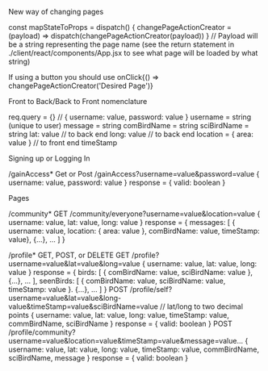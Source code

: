 New way of changing pages

  const mapStateToProps = dispatch() {
    changePageActionCreator = (payload) => dispatch(changePageActionCreator(payload))
  } // Payload will be a string representing the page name (see the return statement in ./client/react/components/App.jsx to see what page will be loaded by what string)

  If using a button you should use onClick{() => changePageActionCreator('Desired Page')}

Front to Back/Back to Front nomenclature

req.query = {}   // { username: value, password: value }
username = string (unique to user)
message = string
comBirdName = string
sciBirdName = string
lat: value  // to back end
long: value  // to back end
location = { area: value } // to front end
timeStamp

Signing up or Logging In

/gainAccess* 
  Get or Post
  /gainAccess?username=value&password=value
  { username: value, password: value }
  response = { valid: boolean }

Pages

/community*
  GET
  /community/everyone?username=value&location=value
  { username: value, lat: value, long: value }
  response = { messages: [ { username: value, location: { area: value }, comBirdName: value, timeStamp: value}, {...}, ... ] }

/profile*
  GET, POST, or DELETE
  GET
  /profile?username=value&lat=value&long=value
  { username: value, lat: value, long: value }
  response = { 
    birds: [ { comBirdName: value, sciBirdName: value }, {...}, ... ],
    seenBirds: [ { comBirdName: value, sciBirdName: value, timeStamp: value }. {...}, ... ]
    }
  POST
  /profile/self?username=value&lat=value&long-value&timeStamp=value&sciBirdName=value // lat/long to two decimal points
  { username: value, lat: value, long: value, timeStamp: value, commBirdName, sciBirdName }
  response = { valid: boolean }
  POST
  /profile/community?username=value&location=value&timeStamp=value&message=value...
  { username: value, lat: value, long: value, timeStamp: value, commBirdName, sciBirdName, message }
  response = { valid: boolean }